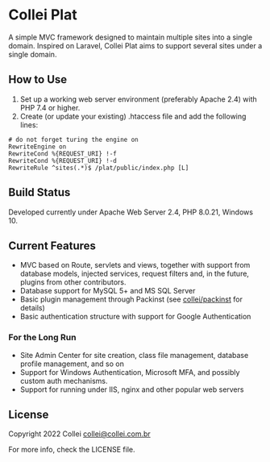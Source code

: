 # Collei Plat
A simple MVC framework designed to maintain multiple sites into a single domain.
Inspired on Laravel, Collei Plat aims to support several sites under a single
domain.

## How to Use
1. Set up a working web server environment (preferably Apache 2.4) with PHP 7.4
or higher.
2. Create (or update your existing) .htaccess file and add the following lines:
```
# do not forget turing the engine on
RewriteEngine on
RewriteCond %{REQUEST_URI} !-f 
RewriteCond %{REQUEST_URI} !-d
RewriteRule ^sites(.*)$ /plat/public/index.php [L]
```

## Build Status
Developed currently under Apache Web Server 2.4, PHP 8.0.21, Windows 10.

## Current Features
* MVC based on Route, servlets and views, together with support from database
models, injected services, request filters and, in the future, plugins from
other contributors.
* Database support for MySQL 5+ and MS SQL Server
* Basic plugin management through Packinst 
(see [collei/packinst](https://github.com/collei/packinst) for details) 
* Basic authentication structure with support for Google Authentication

### For the Long Run
* Site Admin Center for site creation, class file management, database profile
management, and so on
* Support for Windows Authentication, Microsoft MFA, and possibly custom auth
mechanisms.
* Support for running under IIS, nginx and other popular web servers

## License
Copyright 2022 Collei <collei@collei.com.br>

For more info, check the LICENSE file.
